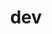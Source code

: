 ---
layout: category
title: dev
excerpt: "posts related to dev study"
search_omit: true
taxonomy: dev
paginate: true
---